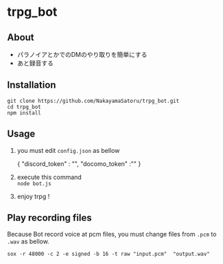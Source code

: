 # trpg_bot
## About
- パラノイアとかでのDMのやり取りを簡単にする
- あと録音する
## Installation
    git clone https://github.com/NakayamaSatoru/trpg_bot.git 
    cd trpg_bot
    npm install  
## Usage
1. you must edit `config.json` as bellow  

    {
    "discord_token" : "<your bot token>",
    "docomo_token" :"<your docomoTalk token>"
    }
    
1. execute this command  
`node bot.js`
1. enjoy trpg !
## Play recording files
Because Bot record voice at pcm files, you must change files from `.pcm` to `.wav` as bellow.

    sox -r 48000 -c 2 -e signed -b 16 -t raw "input.pcm"  "output.wav"
    
